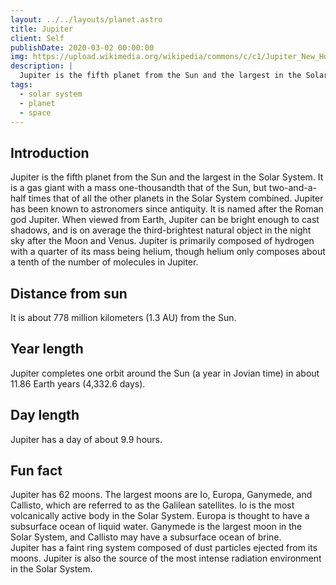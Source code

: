 ```yaml
---
layout: ../../layouts/planet.astro
title: Jupiter
client: Self
publishDate: 2020-03-02 00:00:00
img: https://upload.wikimedia.org/wikipedia/commons/c/c1/Jupiter_New_Horizons.jpg
description: |
  Jupiter is the fifth planet from the Sun and the largest in the Solar System.
tags:
  - solar system
  - planet
  - space
---
```


## Introduction
Jupiter is the fifth planet from the Sun and the largest in the Solar System. It is a gas giant with a mass one-thousandth that of the Sun, but two-and-a-half times that of all the other planets in the Solar System combined. Jupiter has been known to astronomers since antiquity. It is named after the Roman god Jupiter. When viewed from Earth, Jupiter can be bright enough to cast shadows, and is on average the third-brightest natural object in the night sky after the Moon and Venus. Jupiter is primarily composed of hydrogen with a quarter of its mass being helium, though helium only composes about a tenth of the number of molecules in Jupiter.

## Distance from sun
It is about 778 million kilometers (1.3 AU) from the Sun. 

## Year length
Jupiter completes one orbit around the Sun (a year in Jovian time) in about 11.86 Earth years (4,332.6 days).

## Day length
Jupiter has a day of about 9.9 hours. 

## Fun fact
Jupiter has 62 moons. The largest moons are Io, Europa, Ganymede, and Callisto, which are referred to as the Galilean satellites. Io is the most volcanically active body in the Solar System. Europa is thought to have a subsurface ocean of liquid water. Ganymede is the largest moon in the Solar System, and Callisto may have a subsurface ocean of brine.  
Jupiter has a faint ring system composed of dust particles ejected from its moons. Jupiter is also the source of the most intense radiation environment in the Solar System.

